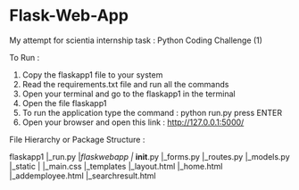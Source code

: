 # Flask-Web-App
My attempt for scientia internship task : Python Coding Challenge (1)


To Run :
  1. Copy the flaskapp1 file to your system
  2. Read the requirements.txt file and run all the commands 
  3. Open your terminal and go to the flaskapp1 in the terminal
  4. Open the file flaskapp1
  5. To run the application type the command :
                    python run.py
                    press ENTER
  6. Open your browser and open this link :   http://127.0.0.1:5000/
  



File Hierarchy or Package Structure :

  flaskapp1
  |_run.py
  |_flaskwebapp
    |_ __init__.py
    |_forms.py
    |_routes.py
    |_models.py
    |_static
    |  |_main.css
    |_templates
       |_layout.html
       |_home.html
       |_addemployee.html
       |_searchresult.html
       
       
       
       
